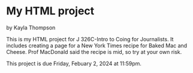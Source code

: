 # My HTML project

by Kayla Thompson

This is my HTML project for J 326C-Intro to Coing for Journalists. It includes creating a page for a New York Times recipe for Baked Mac and Cheese. Prof MacDonald said the recipe is mid, so try at your own risk.

This project is due Friday, Febuary 2, 2024 at 11:59pm.
